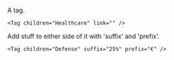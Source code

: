 A tag.

    <Tag children="Healthcare" link="" />

Add stuff to either side of it with 'suffix' and 'prefix'.

    <Tag children="Defense" suffix="25%" prefix="€" />
